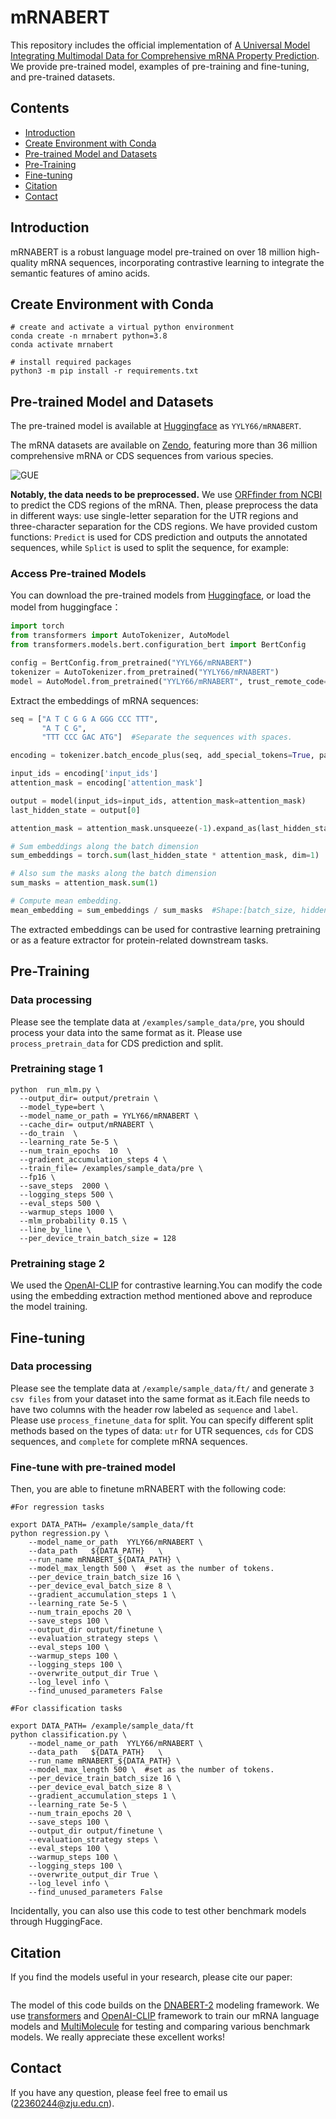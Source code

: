 # mRNABERT

This repository includes the official implementation of [A Universal Model Integrating Multimodal Data for Comprehensive mRNA Property Prediction](https://arxiv.org/abs/2306.15006). We provide pre-trained model, examples of pre-training and fine-tuning, and pre-trained datasets.

## Contents

- [Introduction](#introduction)
- [Create Environment with Conda](#create-environment-with-conda)
- [Pre-trained Model and Datasets](#pre-trained-model-and-datasets)
- [Pre-Training](#pre-training)
- [Fine-tuning](#fine-tuning)
- [Citation](#citation)
- [Contact](#contact)

## Introduction

mRNABERT is a robust language model pre-trained on over 18 million high-quality mRNA sequences, incorporating contrastive learning to integrate the semantic features of amino acids.


## Create Environment with Conda

    # create and activate a virtual python environment
    conda create -n mrnabert python=3.8
    conda activate mrnabert
    
    # install required packages
    python3 -m pip install -r requirements.txt

## Pre-trained Model and Datasets

The pre-trained model is available at [Huggingface](https://huggingface.co/YYLY66/mRNABERT) as `YYLY66/mRNABERT`. 

The mRNA datasets are available on [Zendo](https://zenodo.org/records/12527829), featuring more than 36 million comprehensive mRNA or CDS sequences from various species.

![GUE](figures/mRNABERT.png)

**Notably, the data needs to be preprocessed.** We use [ORFfinder from NCBI](https://www.ncbi.nlm.nih.gov/orffinder) to predict the CDS regions of the mRNA. Then, please preprocess the data in different ways: use single-letter separation for the UTR regions and three-character separation for the CDS regions. We have provided custom functions: `Predict` is used for CDS prediction and outputs the annotated sequences, while `Splict` is used to split the sequence, for example:


### Access Pre-trained Models
You can download the pre-trained models from [Huggingface](https://huggingface.co/YYLY66/mRNABERT), or load the model from huggingface：

```python
import torch
from transformers import AutoTokenizer, AutoModel
from transformers.models.bert.configuration_bert import BertConfig

config = BertConfig.from_pretrained("YYLY66/mRNABERT")
tokenizer = AutoTokenizer.from_pretrained("YYLY66/mRNABERT")
model = AutoModel.from_pretrained("YYLY66/mRNABERT", trust_remote_code=True, config=config)
```

Extract the embeddings of mRNA sequences:

```python
seq = ["A T C G G A GGG CCC TTT", 
       "A T C G", 
       "TTT CCC GAC ATG"]  #Separate the sequences with spaces.

encoding = tokenizer.batch_encode_plus(seq, add_special_tokens=True, padding='longest', return_tensors="pt")

input_ids = encoding['input_ids']
attention_mask = encoding['attention_mask'] 

output = model(input_ids=input_ids, attention_mask=attention_mask)
last_hidden_state = output[0]

attention_mask = attention_mask.unsqueeze(-1).expand_as(last_hidden_state)  # Shape : [batch_size, seq_length, hidden_size]

# Sum embeddings along the batch dimension
sum_embeddings = torch.sum(last_hidden_state * attention_mask, dim=1)  

# Also sum the masks along the batch dimension
sum_masks = attention_mask.sum(1)  

# Compute mean embedding.
mean_embedding = sum_embeddings / sum_masks  #Shape:[batch_size, hidden_size]  

```

The extracted embeddings can be used for contrastive learning pretraining or as a feature extractor for protein-related downstream tasks.



## Pre-Training
### Data processing
Please see the template data at `/examples/sample_data/pre`, you should process your data into the same format as it. Please use `process_pretrain_data` for CDS prediction and  split.
### Pretraining stage 1
```
python  run_mlm.py \
  --output_dir= output/pretrain \
  --model_type=bert \
  --model_name_or_path = YYLY66/mRNABERT \
  --cache_dir= output/mRNABERT \
  --do_train  \
  --learning_rate 5e-5 \
  --num_train_epochs  10  \
  --gradient_accumulation_steps 4 \
  --train_file= /examples/sample_data/pre \
  --fp16 \
  --save_steps  2000 \
  --logging_steps 500 \
  --eval_steps 500 \
  --warmup_steps 1000 \
  --mlm_probability 0.15 \
  --line_by_line \
  --per_device_train_batch_size = 128
```
### Pretraining stage 2
We used the [OpenAI-CLIP](https://github.com/moein-shariatnia/OpenAI-CLIP) for contrastive learning.You can modify the code using the embedding extraction method mentioned above and reproduce the model training.


## Fine-tuning
### Data processing
Please see the template data at `/example/sample_data/ft/` and generate `3 csv files` from your dataset into the same format as it.Each file needs to have two columns with the header row labeled as `sequence` and `label`. Please use `process_finetune_data` for split. You can specify different split methods based on the types of data: `utr` for UTR sequences, `cds` for CDS sequences, and `complete` for complete mRNA sequences.

### Fine-tune with pre-trained model
Then, you are able to finetune mRNABERT with the following code:

```
#For regression tasks

export DATA_PATH= /example/sample_data/ft
python regression.py \
    --model_name_or_path  YYLY66/mRNABERT \
    --data_path   ${DATA_PATH}   \
    --run_name mRNABERT_${DATA_PATH} \
    --model_max_length 500 \  #set as the number of tokens.  
    --per_device_train_batch_size 16 \
    --per_device_eval_batch_size 8 \
    --gradient_accumulation_steps 1 \
    --learning_rate 5e-5 \
    --num_train_epochs 20 \
    --save_steps 100 \
    --output_dir output/finetune \
    --evaluation_strategy steps \
    --eval_steps 100 \
    --warmup_steps 100 \
    --logging_steps 100 \
    --overwrite_output_dir True \
    --log_level info \
    --find_unused_parameters False         
```
```
#For classification tasks

export DATA_PATH= /example/sample_data/ft
python classification.py \
    --model_name_or_path  YYLY66/mRNABERT \
    --data_path   ${DATA_PATH}   \
    --run_name mRNABERT_${DATA_PATH} \
    --model_max_length 500 \  #set as the number of tokens.  
    --per_device_train_batch_size 16 \
    --per_device_eval_batch_size 8 \
    --gradient_accumulation_steps 1 \
    --learning_rate 5e-5 \
    --num_train_epochs 20 \
    --save_steps 100 \
    --output_dir output/finetune \
    --evaluation_strategy steps \
    --eval_steps 100 \
    --warmup_steps 100 \
    --logging_steps 100 \
    --overwrite_output_dir True \
    --log_level info \
    --find_unused_parameters False         
```
Incidentally, you can also use this code to test other benchmark models through HuggingFace.


## Citation

If you find the models useful in your research, please cite our paper:

```

```
The model of this code builds on the [DNABERT-2](https://github.com/MAGICS-LAB/DNABERT_2?tab=readme-ov-file#2-model-and-data) modeling framework. We use [transformers](https://github.com/huggingface/transformers/tree/main/examples/pytorch/language-modeling) and [OpenAI-CLIP](https://github.com/moein-shariatnia/OpenAI-CLIP) framework to train our mRNA language models and [MultiMolecule](https://huggingface.co/multimolecule) for testing and comparing various benchmark models. We really appreciate these excellent works!

## Contact
If you have any question, please feel free to email us (22360244@zju.edu.cn).